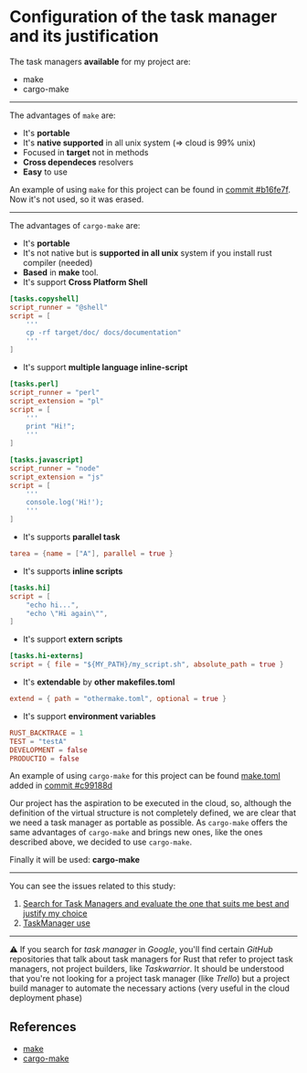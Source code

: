 # Configuration of the task manager and its justification

The task managers __available__ for my project are:

* make
* cargo-make

---


The advantages of `make` are:

* It's **portable**
* It's **native supported** in all unix system (=> cloud is 99% unix)
* Focused in **target** not in methods
* **Cross dependeces** resolvers
* **Easy** to use


An example of using `make` for this project can be found in [commit #b16fe7f](https://github.com/pepitoenpeligro/CloudBanking/blob/master/makefile). Now it's not used, so it was erased. 


---

The advantages of `cargo-make` are:
* It's **portable**
* It's not native but is **supported in all unix** system if you install rust compiler (needed)
* **Based** in **make** tool.
* It's support **Cross Platform Shell**
```toml
[tasks.copyshell]
script_runner = "@shell"
script = [
    '''
    cp -rf target/doc/ docs/documentation" 
    '''
]
```
* It's support **multiple language inline-script**
```toml
[tasks.perl]
script_runner = "perl"
script_extension = "pl"
script = [
    '''
    print "Hi!";
    '''
]

[tasks.javascript]
script_runner = "node"
script_extension = "js"
script = [
    '''
    console.log('Hi!');
    '''
]
```
* It's supports **parallel task**
```toml
tarea = {name = ["A"], parallel = true }
```
* It's supports **inline scripts**
```toml
[tasks.hi]
script = [
    "echo hi...",
    "echo \"Hi again\"",
]
```
* It's support **extern scripts**
```toml
[tasks.hi-externs]
script = { file = "${MY_PATH}/my_script.sh", absolute_path = true }
```
* It's **extendable** by **other makefiles.toml**
```toml
extend = { path = "othermake.toml", optional = true }
```
* It's support **environment variables**
```toml
RUST_BACKTRACE = 1
TEST = "testA"
DEVELOPMENT = false
PRODUCTIO = false
```

An example of using `cargo-make` for this project can be found [make.toml](https://github.com/pepitoenpeligro/CloudBanking/blob/master/make.toml) added in [commit #c99188d](https://github.com/pepitoenpeligro/CloudBanking/commit/c99188d5af9cffe88c0fef246e6d386a9c5e6be3#diff-afa34349f29084381217cb109f9b87b95473960142b7f3d01bde14ef1adfc40b)
 

Our project has the aspiration to be executed in the cloud, so, although the definition of the virtual structure is not completely defined, we are clear that we need a task manager as portable as possible. As `cargo-make` offers the same advantages of `cargo-make` and brings new ones, like the ones described above, we decided to use `cargo-make`.
  

Finally it will be used: **cargo-make**

---

You can see the issues related to this study:
1. [Search for Task Managers and evaluate the one that suits me best and justify my choice](https://github.com/pepitoenpeligro/CloudBanking/issues/34)
2. [TaskManager use](https://github.com/pepitoenpeligro/CloudBanking/issues/43)

---


:warning: If you search for _task manager_ in _Google_, you'll find certain _GitHub_ repositories that talk about task managers for Rust that refer to project task managers, not project builders, like _Taskwarrior_. It should be understood that you're not looking for a project task manager (like _Trello_) but a project build manager to automate the necessary actions (very useful in the cloud deployment phase)

## References
* [make](https://www.gnu.org/software/make/manual/make.html)
* [cargo-make](https://github.com/sagiegurari/cargo-make)